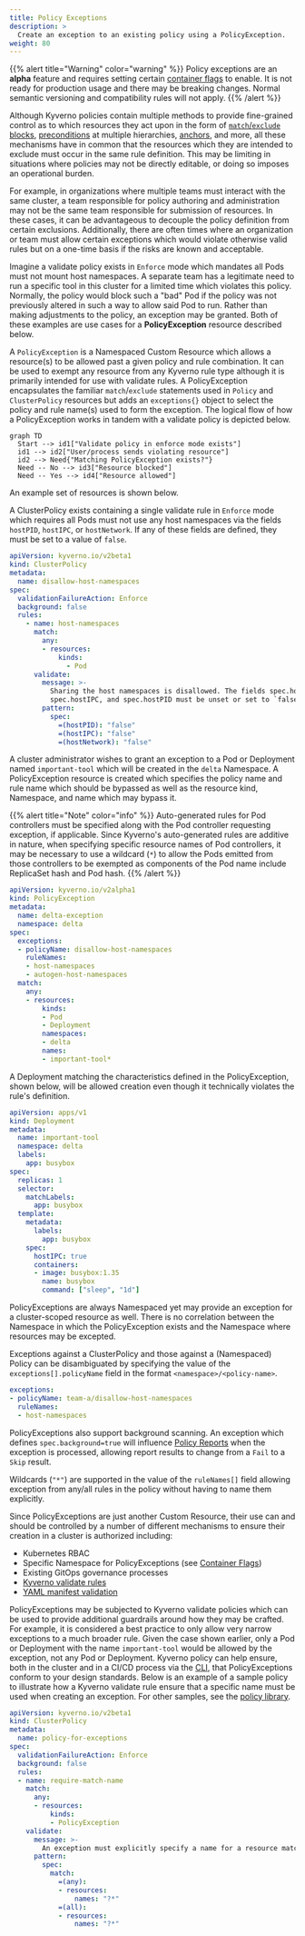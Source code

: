 ```yaml
---
title: Policy Exceptions
description: >
  Create an exception to an existing policy using a PolicyException. 
weight: 80
---
```


{{% alert title="Warning" color="warning" %}}
Policy exceptions are an **alpha** feature and requires setting certain [container flags](/docs/installation/customization/#container-flags) to enable. It is not ready for production usage and there may be breaking changes. Normal semantic versioning and compatibility rules will not apply.
{{% /alert %}}

Although Kyverno policies contain multiple methods to provide fine-grained control as to which resources they act upon in the form of [`match`/`exclude` blocks](/docs/writing-policies/match-exclude/#match-statements), [preconditions](/docs/writing-policies/preconditions/) at multiple hierarchies, [anchors](/docs/writing-policies/validate/#anchors), and more, all these mechanisms have in common that the resources which they are intended to exclude must occur in the same rule definition. This may be limiting in situations where policies may not be directly editable, or doing so imposes an operational burden.

For example, in organizations where multiple teams must interact with the same cluster, a team responsible for policy authoring and administration may not be the same team responsible for submission of resources. In these cases, it can be advantageous to decouple the policy definition from certain exclusions. Additionally, there are often times where an organization or team must allow certain exceptions which would violate otherwise valid rules but on a one-time basis if the risks are known and acceptable.

Imagine a validate policy exists in `Enforce` mode which mandates all Pods must not mount host namespaces. A separate team has a legitimate need to run a specific tool in this cluster for a limited time which violates this policy. Normally, the policy would block such a "bad" Pod if the policy was not previously altered in such a way to allow said Pod to run. Rather than making adjustments to the policy, an exception may be granted. Both of these examples are use cases for a **PolicyException** resource described below.

A `PolicyException` is a Namespaced Custom Resource which allows a resource(s) to be allowed past a given policy and rule combination. It can be used to exempt any resource from any Kyverno rule type although it is primarily intended for use with validate rules. A PolicyException encapsulates the familiar `match`/`exclude` statements used in `Policy` and `ClusterPolicy` resources but adds an `exceptions{}` object to select the policy and rule name(s) used to form the exception. The logical flow of how a PolicyException works in tandem with a validate policy is depicted below.

```mermaid
graph TD
  Start --> id1["Validate policy in enforce mode exists"]
  id1 --> id2["User/process sends violating resource"]
  id2 --> Need{"Matching PolicyException exists?"}
  Need -- No --> id3["Resource blocked"]
  Need -- Yes --> id4["Resource allowed"]
```

An example set of resources is shown below.

A ClusterPolicy exists containing a single validate rule in `Enforce` mode which requires all Pods must not use any host namespaces via the fields `hostPID`, `hostIPC`, or `hostNetwork`. If any of these fields are defined, they must be set to a value of `false`.

```yaml
apiVersion: kyverno.io/v2beta1
kind: ClusterPolicy
metadata:
  name: disallow-host-namespaces
spec:
  validationFailureAction: Enforce
  background: false
  rules:
    - name: host-namespaces
      match:
        any:
        - resources:
            kinds:
              - Pod
      validate:
        message: >-
          Sharing the host namespaces is disallowed. The fields spec.hostNetwork,
          spec.hostIPC, and spec.hostPID must be unset or set to `false`.
        pattern:
          spec:
            =(hostPID): "false"
            =(hostIPC): "false"
            =(hostNetwork): "false"
```

A cluster administrator wishes to grant an exception to a Pod or Deployment named `important-tool` which will be created in the `delta` Namespace. A PolicyException resource is created which specifies the policy name and rule name which should be bypassed as well as the resource kind, Namespace, and name which may bypass it.

{{% alert title="Note" color="info" %}}
Auto-generated rules for Pod controllers must be specified along with the Pod controller requesting exception, if applicable. Since Kyverno's auto-generated rules are additive in nature, when specifying specific resource names of Pod controllers, it may be necessary to use a wildcard (`*`) to allow the Pods emitted from those controllers to be exempted as components of the Pod name include ReplicaSet hash and Pod hash.
{{% /alert %}}

```yaml
apiVersion: kyverno.io/v2alpha1
kind: PolicyException
metadata:
  name: delta-exception
  namespace: delta
spec:
  exceptions:
  - policyName: disallow-host-namespaces
    ruleNames:
    - host-namespaces
    - autogen-host-namespaces
  match:
    any:
    - resources:
        kinds:
        - Pod
        - Deployment
        namespaces:
        - delta
        names:
        - important-tool*
```

A Deployment matching the characteristics defined in the PolicyException, shown below, will be allowed creation even though it technically violates the rule's definition.

```yaml
apiVersion: apps/v1
kind: Deployment
metadata:
  name: important-tool
  namespace: delta
  labels:
    app: busybox
spec:
  replicas: 1
  selector:
    matchLabels:
      app: busybox
  template:
    metadata:
      labels:
        app: busybox
    spec:
      hostIPC: true
      containers:
      - image: busybox:1.35
        name: busybox
        command: ["sleep", "1d"]
```

PolicyExceptions are always Namespaced yet may provide an exception for a cluster-scoped resource as well. There is no correlation between the Namespace in which the PolicyException exists and the Namespace where resources may be excepted.

Exceptions against a ClusterPolicy and those against a (Namespaced) Policy can be disambiguated by specifying the value of the `exceptions[].policyName` field in the format `<namespace>/<policy-name>`.

```yaml
exceptions:
- policyName: team-a/disallow-host-namespaces
  ruleNames:
  - host-namespaces
```

PolicyExceptions also support background scanning. An exception which defines `spec.background=true` will influence [Policy Reports](/docs/policy-reports/) when the exception is processed, allowing report results to change from a `Fail` to a `Skip` result.

Wildcards (`"*"`) are supported in the value of the `ruleNames[]` field allowing exception from any/all rules in the policy without having to name them explicitly.

Since PolicyExceptions are just another Custom Resource, their use can and should be controlled by a number of different mechanisms to ensure their creation in a cluster is authorized including:

* Kubernetes RBAC
* Specific Namespace for PolicyExceptions (see [Container Flags](/docs/installation/customization/#container-flags))
* Existing GitOps governance processes
* [Kyverno validate rules](/docs/writing-policies/validate/)
* [YAML manifest validation](/docs/writing-policies/validate/#manifest-validation)

PolicyExceptions may be subjected to Kyverno validate policies which can be used to provide additional guardrails around how they may be crafted. For example, it is considered a best practice to only allow very narrow exceptions to a much broader rule. Given the case shown earlier, only a Pod or Deployment with the name `important-tool` would be allowed by the exception, not any Pod or Deployment. Kyverno policy can help ensure, both in the cluster and in a CI/CD process via the [CLI](/docs/kyverno-cli/), that PolicyExceptions conform to your design standards. Below is an example of a sample policy to illustrate how a Kyverno validate rule ensure that a specific name must be used when creating an exception. For other samples, see the [policy library](/policies).

```yaml
apiVersion: kyverno.io/v2beta1
kind: ClusterPolicy
metadata:
  name: policy-for-exceptions
spec:
  validationFailureAction: Enforce
  background: false
  rules:
  - name: require-match-name
    match:
      any:
      - resources:
          kinds:
          - PolicyException
    validate:
      message: >-
        An exception must explicitly specify a name for a resource match.
      pattern:
        spec:
          match:
            =(any):
            - resources:
                names: "?*"
            =(all):
            - resources:
                names: "?*"
```
